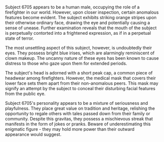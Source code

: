 Subject 6705 appears to be a human male, occupying the role of a firefighter in our world. However, upon closer inspection, certain anomalous features become evident. The subject exhibits striking orange stripes upon their otherwise ordinary face, drawing the eye and potentially causing a sense of unease. Further examination reveals that the mouth of the subject is perpetually contorted into a frightened expression, as if in a perpetual state of terror.

The most unsettling aspect of this subject, however, is undoubtedly their eyes. They possess bright blue irises, which are alarmingly reminiscent of clown makeup. The uncanny nature of these eyes has been known to cause distress to those who gaze upon them for extended periods.

The subject's head is adorned with a short peak cap, a common piece of headwear among firefighters. However, the medical mask that covers their lower face sets them apart from their non-anomalous peers. This mask may signify an attempt by the subject to conceal their disturbing facial features from the public eye.

Subject 6705's personality appears to be a mixture of seriousness and playfulness. They place great value on tradition and heritage, relishing the opportunity to regale others with tales passed down from their family or community. Despite this gravitas, they possess a mischievous streak that manifests in the form of jokes or pranks. Beware of underestimating this enigmatic figure - they may hold more power than their outward appearance would suggest.